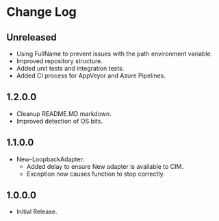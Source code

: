 # Change Log

## Unreleased

- Using FullName to prevent issues with the path environment variable.
- Improved repository structure.
- Added unit tests and integration tests.
- Added CI process for AppVeyor and Azure Pipelines.

## 1.2.0.0

- Cleanup README.MD markdown.
- Improved detection of OS bits.

## 1.1.0.0

- New-LoopbackAdapter:
  - Added delay to ensure New adapter is available to CIM.
  - Exception now causes function to stop correctly.

## 1.0.0.0

- Initial Release.
